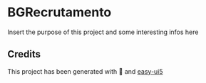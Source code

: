 # BGRecrutamento

Insert the purpose of this project and some interesting infos here

## Credits

This project has been generated with 💙 and [easy-ui5](https://github.com/SAP)
